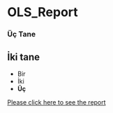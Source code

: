 # OLS_Report

### Üç Tane

## İki tane

  - Bir
  - İki
  - **Üç**

[Please click here to see the report](/report/report.md)
